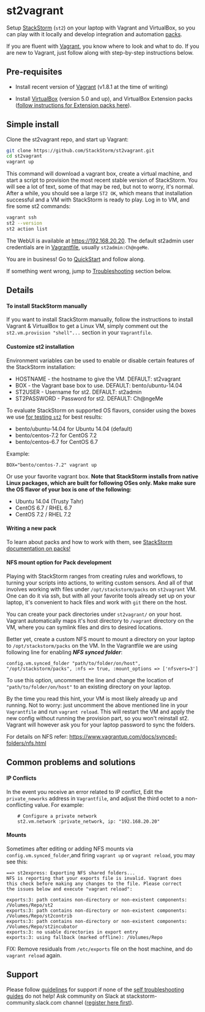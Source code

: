 # st2vagrant

Setup [StackStorm](https://www.stackstorm.com/product) (`st2`) on your laptop with Vagrant and VirtualBox, so you can play with it locally and develop integration and automation [packs](https://docs.stackstorm.com/latest/packs.html).

If you are fluent with [Vagrant](https://www.vagrantup.com/docs/getting-started), you know where to look and what to do. If you are new to Vagrant, just follow along with step-by-step instructions below.


## Pre-requisites

* Install recent version of [Vagrant](https://www.vagrantup.com/docs/installation/) (v1.8.1 at the time of writing)

* Install [VirtualBox](https://www.virtualbox.org/wiki/Downloads) (version 5.0 and up), and VirtualBox Extension packs ([follow instructions for Extension packs here](https://www.virtualbox.org/manual/ch01.html#intro-installing)).


## Simple install

Clone the st2vagrant repo, and start up Vagrant:

```bash
git clone https://github.com/StackStorm/st2vagrant.git
cd st2vagrant
vagrant up
```

This command will download a vagrant box, create a virtual machine, and start a script to provision the most recent stable version of StackStorm. You will see a lot of text, some of that may be red, but not to worry, it's normal. After a while, you should see a large `ST2 OK`, which means that installation successful and a VM with StackStorm is ready to play. Log in to VM, and fire some st2 commands:

```bash
vagrant ssh
st2 --version
st2 action list
```

The WebUI is available at https://192.168.20.20. The default st2admin user credentials are in [Vagrantfile](Vagrantfile), usually `st2admin:Ch@ngeMe`.

You are in business! Go to [QuickStart](https://docs.stackstorm.com/start.html) and follow along.

If something went wrong, jump to [Troubleshooting](https://github.com/StackStorm/st2vagrant#common-problems-and-solutions) section below.

## Details


#### To install StackStorm manually
If you want to install StackStorm manually, follow the instructions to install Vagrant & VirtualBox to get a Linux VM, simply comment out the `st2.vm.provision "shell"...` section in your `Vagrantfile`.

#### Customize st2 installation

Environment variables can be used to enable or disable certain features of the StackStorm installation:

* HOSTNAME - the hostname to give the VM. DEFAULT: st2vagrant
* BOX - the Vagrant base box to use. DEFAULT: bento/ubuntu-14.04
* ST2USER - Username for st2. DEFAULT: st2admin
* ST2PASSWORD - Password for st2. DEFAULT: Ch@ngeMe

To evaluate StackStorm on supported OS flavors, consider using the boxes we use [for testing `st2`](https://github.com/StackStorm/st2-test-ground/blob/master/Vagrantfile) for best results:

* bento/ubuntu-14.04 for Ubuntu 14.04 (default)
* bento/centos-7.2 for CentOS 7.2
* bento/centos-6.7 for CentOS 6.7

Example:

```BOX="bento/centos-7.2" vagrant up```

Or use your favorite vagrant box. **Note that StackStorm installs from native Linux packages, which are built for following OSes only. Make make sure the OS flavor of your box is one of the following:**

* Ubuntu 14.04 (Trusty Tahr)
* CentOS 6.7 / RHEL 6.7
* CentOS 7.2 / RHEL 7.2

#### Writing a new pack

To learn about packs and how to work with them, see [StackStorm documentation on packs!](https://docs.stackstorm.com/latest/packs.html)


#### NFS mount option for Pack development

Playing with StackStorm ranges from creating rules and workflows, to turning your scripts into actions, to writing custom sensors.
And all of that involves working with files under `/opt/stackstorm/packs` on `st2vagrant` VM. One can do it via ssh, but with all your favorite tools already set up on your laptop, it's convenient to hack files and work with `git` there on the host.

You can create your pack directories under `st2vagrant/` on your host. Vagrant automatically maps it's host directory to `/vagrant` directory on the VM, where you can symlink files and dirs to desired locations.

Better yet, create a custom NFS mount to mount a directory on your laptop to `/opt/stackstorm/packs` on the VM. In the Vagrantfile we are using following line for enabling ***NFS synced folder***:

```config.vm.synced_folder "path/to/folder/on/host", "/opt/stackstorm/packs", :nfs => true, :mount_options => ['nfsvers=3']```

To use this option, uncomment the line and change the location of `"path/to/folder/on/host"` to an existing directory on your laptop.

By the time you read this hint, your VM is most likely already up and running. Not to worry: just uncomment the above mentioned line in your `Vagrantfile` and run `vagrant reload`. This will restart the VM and apply the new config without running the provision part, so you won't reinstall st2. Vagrant will however ask you for your laptop password to sync the folders.

For details on NFS refer: https://www.vagrantup.com/docs/synced-folders/nfs.html


## Common problems and solutions

#### IP Conflicts
In the event you receive an error related to IP conflict, Edit the `private_neworks` address in `Vagrantfile`, and adjust the third octet to a non-conflicting value. For example:

```
    # Configure a private network
    st2.vm.network :private_network, ip: "192.168.20.20"
```


#### Mounts

Sometimes after editing or adding NFS mounts via `config.vm.synced_folder`,and firing `vagrant up` or `vagrant reload`, you may see this:

```
==> st2express: Exporting NFS shared folders...
NFS is reporting that your exports file is invalid. Vagrant does
this check before making any changes to the file. Please correct
the issues below and execute "vagrant reload":

exports:3: path contains non-directory or non-existent components: /Volumes/Repo/st2
exports:3: path contains non-directory or non-existent components: /Volumes/Repo/st2contrib
exports:3: path contains non-directory or non-existent components: /Volumes/Repo/st2incubator
exports:3: no usable directories in export entry
exports:3: using fallback (marked offline): /Volumes/Repo
```
FIX: Remove residuals from `/etc/exports` file on the host machine, and do `vagrant reload` again.

## Support

Please follow [guidelines](https://docs.stackstorm.com/troubleshooting/ask_for_support.html) for support if none of the [self troubleshooting guides](https://docs.stackstorm.com/troubleshooting/index.html) do not help! Ask community on Slack at stackstorm-community.slack.com channel ([register here first](https://stackstorm.com/community-signup)).
